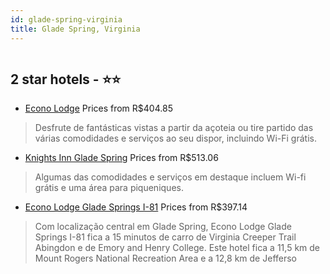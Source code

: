 ```yaml
---
id: glade-spring-virginia
title: Glade Spring, Virginia
---
```


<center><img src="https://i.travelapi.com/hotels/5000000/4890000/4886200/4886109/b8608494_z.jpg" alt="" /></center>


##  2 star hotels - ⭐️⭐️

-    [Econo Lodge](https://www.hurb.com/br/aud/https://www.hurb.com/br/hotels/glade-spring/econo-lodge-HT-4GUA?cmp=18055) Prices from R$404.85
   > Desfrute de fantásticas vistas a partir da açoteia ou tire partido das várias comodidades e serviços ao seu dispor, incluindo Wi-Fi grátis.
-    [Knights Inn Glade Spring](https://www.hurb.com/br/aud/https://www.hurb.com/br/hotels/glade-spring/knights-inn-glade-spring-HT-0QKC?cmp=18055) Prices from R$513.06
   > Algumas das comodidades e serviços em destaque incluem Wi-fi grátis e uma área para piqueniques.
-    [Econo Lodge Glade Springs I-81](https://www.hurb.com/br/aud/https://www.hurb.com/br/hotels/glade-spring/econo-lodge-glade-springs-i-81-HT-87HO?cmp=18055) Prices from R$397.14
   > Com localização central em Glade Spring, Econo Lodge Glade Springs I-81 fica a 15 minutos de carro de Virginia Creeper Trail Abingdon e de Emory and Henry College.  Este hotel fica a 11,5 km de Mount Rogers National Recreation Area e a 12,8 km de Jefferso
